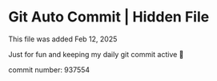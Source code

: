 # Git Auto Commit | Hidden File

This file was added Feb 12, 2025

Just for fun and keeping my daily git commit active 🤪

commit number: 937554
